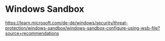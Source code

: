 # Windows Sandbox

https://learn.microsoft.com/de-de/windows/security/threat-protection/windows-sandbox/windows-sandbox-configure-using-wsb-file?source=recommendations
